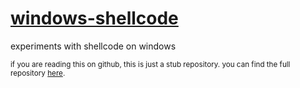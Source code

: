 # [windows-shellcode](https://code.vance.land/vance/windows-shellcode)

experiments with shellcode on windows

<small>if you are reading this on github, this is just a stub repository. you can find the full repository [here](https://code.vance.land/vance/windows-shellcode).</small>